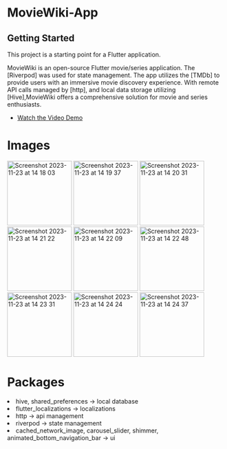 # MovieWiki-App

## Getting Started

This project is a starting point for a Flutter application.

MovieWiki is an open-source Flutter movie/series application. The [Riverpod] was used for state management. The app utilizes the [TMDb] to provide users with an immersive movie discovery experience. With remote API calls managed by [http], and local data storage utilizing [Hive],MovieWiki offers a comprehensive solution for movie and series enthusiasts.

- [Watch the Video Demo](https://www.youtube.com/watch?v=RzUlYojET6E&t=1s)

# Images
<img width="150" alt="Screenshot 2023-11-23 at 14 18 03" src="https://github.com/berkalimeral/movie_wiki_app/assets/68756805/7447a5a9-c3f5-41fd-a335-8234ece305ba">        

<img width="150" alt="Screenshot 2023-11-23 at 14 19 37" src="https://github.com/berkalimeral/movie_wiki_app/assets/68756805/79d0dad8-a37c-4672-ae1e-258c7b4081e8">       

<img width="150" alt="Screenshot 2023-11-23 at 14 20 31" src="https://github.com/berkalimeral/movie_wiki_app/assets/68756805/b5b2e996-8229-4e42-bbe9-30c23d865e0c">       

<img width="150" alt="Screenshot 2023-11-23 at 14 21 22" src="https://github.com/berkalimeral/movie_wiki_app/assets/68756805/bc539e6a-3f11-4327-be46-e10e07e8e103">

<img width="150" alt="Screenshot 2023-11-23 at 14 22 09" src="https://github.com/berkalimeral/movie_wiki_app/assets/68756805/7812af29-b87f-4a61-9633-a415229d4883">

<img width="150" alt="Screenshot 2023-11-23 at 14 22 48" src="https://github.com/berkalimeral/movie_wiki_app/assets/68756805/b6b4f2d4-e5bf-4589-82d1-d3a473a3eda5">

<img width="150" alt="Screenshot 2023-11-23 at 14 23 31" src="https://github.com/berkalimeral/movie_wiki_app/assets/68756805/9c014aac-5300-47b8-9165-87398df95617">

<img width="150" alt="Screenshot 2023-11-23 at 14 24 24" src="https://github.com/berkalimeral/movie_wiki_app/assets/68756805/de1c49c4-babf-4603-acb4-d45b71926585">

<img width="150" alt="Screenshot 2023-11-23 at 14 24 37" src="https://github.com/berkalimeral/movie_wiki_app/assets/68756805/c8490abf-3d35-4585-9fa6-32e1d31900bb">


# Packages
<li>hive, shared_preferences -> local database</li>
<li>flutter_localizations -> localizations</li>
<li>http -> api management</li>
<li>riverpod -> state management</li>
<li>cached_network_image, carousel_slider, shimmer, animated_bottom_navigation_bar -> ui</li>
